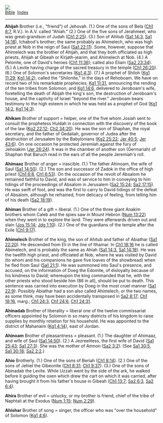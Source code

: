 [![](../../cdshop/ithlogo.png)](../../index)  
[Bible](../index)  [Index](index) 

------------------------------------------------------------------------

<span id="000">**Ahijah**</span> Brother (i.e., "friend") of Jehovah.
(1.) One of the sons of Bela ([Ch1 8:7](../kjv/ch1008.htm#007), R.V.).
In A.V. called "Ahiah." (2.) One of the five sons of Jerahmeel, who was
great-grandson of Judah ([Ch1 2:25](../kjv/ch1002.htm#025)). (3.) Son of
Ahitub ([Sa1 14:3](../kjv/sa1014.htm#003), [Sa1
14:18](../kjv/sa1014.htm#018)), Ichabod's brother; the same probably as
Ahimelech, who was high priest at Nob in the reign of Saul ([Sa1
22:11](../kjv/sa1022.htm#011)). Some, however, suppose that Ahimelech
was the brother of Ahijah, and that they both officiated as high
priests, Ahijah at Gibeah or Kirjath-jearim, and Ahimelech at Nob. (4.)
A Pelonite, one of David's heroes ([Ch1 11:36](../kjv/ch1011.htm#036));
called also Eliam ([Sa2 23:34](../kjv/sa2023.htm#034)). (5.) A Levite
having charge of the sacred treasury in the temple ([Ch1
26:20](../kjv/ch1026.htm#020)). (6.) One of Solomon's secretaries ([Kg1
4:3](../kjv/kg1004.htm#003)). (7.) A prophet of Shiloh ([Kg1
11:29](../kjv/kg1011.htm#029); [Kg1 14:2](../kjv/kg1014.htm#002)),
called the "Shilonite," in the days of Rehoboam. We have on record two
of his remarkable prophecies, [Kg1 11:31](../kjv/kg1011.htm#031),
announcing the rending of the ten tribes from Solomon; and [Kg1
14:6](../kjv/kg1014.htm#006), delivered to Jeroboam's wife, foretelling
the death of Abijah the king's son, the destruction of Jeroboam's house,
and the captivity of Israel "beyond the river." Jeroboam bears testimony
to the high esteem in which he was held as a prophet of God ([Kg1
14:2](../kjv/kg1014.htm#002), [Kg1 14:3](../kjv/kg1014.htm#003)).

<span id="001">**Ahikam**</span> Brother of support = helper, one of the
five whom Josiah sent to consult the prophetess Huldah in connection
with the discovery of the book of the law ([Kg2
22:12](../kjv/kg2022.htm#012); [Ch2 34:20](../kjv/ch2034.htm#020)). He
was the son of Shaphan, the royal secretary, and the father of Gedaliah,
governor of Judea after the destruction of Jerusalem by the Babylonians
([Kg2 25:22](../kjv/kg2025.htm#022); [Jer 40:5](../kjv/jer040.htm#005);
[Jer 43:6](../kjv/jer043.htm#006)). On one occasion he protected
Jeremiah against the fury of Jehoiakim ([Jer
26:24](../kjv/jer026.htm#024)). It was in the chamber of another son
(Germariah) of Shaphan that Baruch read in the ears of all the people
Jeremiah's roll.

<span id="002">**Ahimaaz**</span> Brother of anger = irascible. (1.) The
father Ahinoam, the wife of Saul ([Sa1 14:50](../kjv/sa1014.htm#050)).
(2.) The son and successor of Zadok in the office of high priest ([Ch1
6:8](../kjv/ch1006.htm#008), [Ch1 6:53](../kjv/ch1006.htm#053)). On the
occasion of the revolt of Absalom he remained faithful to David, and was
of service to him in conveying to him tidings of the proceedings of
Absalom in Jerusalem ([Sa2 15:24](../kjv/sa2015.htm#024); [Sa2
17:15](../kjv/sa2017.htm#015)). He was swift of foot, and was the first
to carry to David tidings of the defeat of Absalom, although he
refrained, from delicacy of feeling, from telling him of his death ([Sa2
18:19](../kjv/sa2018.htm#019)).

<span id="003">**Ahiman**</span> Brother of a gift = liberal. (1.) One
of the three giant Anakim brothers whom Caleb and the spies saw in Mount
Hebron ([Num 13:22](../kjv/num013.htm#022)) when they went in to explore
the land. They were afterwards driven out and slain ([Jos
15:14](../kjv/jos015.htm#014); [Jdg 1:10](../kjv/jdg001.htm#010)). (2.)
One of the guardians of the temple after the Exile ([Ch1
9:17](../kjv/ch1009.htm#017)).

<span id="004">**Ahimelech**</span> Brother of the king, the son of
Ahitub and father of Abiathar ([Sa1 22:20](../kjv/sa1022.htm#020)). He
descended from Eli in the line of Ithamar. In [Ch1
18:16](../kjv/ch1018.htm#016) he is called Abimelech, and is probably
the same as Ahiah ([Sa1 14:3](../kjv/sa1014.htm#003), [Sa1
14:18](../kjv/sa1014.htm#018)). He was the twelfth high priest, and
officiated at Nob, where he was visited by David (to whom and his
companions he gave five loaves of the showbread) when he fled from Saul
([Sa1 21:1](../kjv/sa1021.htm#001)). He was summoned into Saul's
presence, and accused, on the information of Doeg the Edomite, of
disloyalty because of his kindness to David; whereupon the king
commanded that he, with the other priests who stood beside him (86 in
all), should be put to death. This sentence was carried into execution
by Doeg in the most cruel manner ([Sa1 22:9](../kjv/sa1022.htm#009)).
Possibly Abiathar had a son also called Ahimelech, or the two names, as
some think, may have been accidentally transposed in [Sa2
8:17](../kjv/sa2008.htm#017); [Ch1 18:16](../kjv/ch1018.htm#016), marg.;
[Ch1 24:3](../kjv/ch1024.htm#003), [Ch1 24:6](../kjv/ch1024.htm#006),
[Ch1 24:31](../kjv/ch1024.htm#031).

<span id="005">**Ahinadab**</span> Brother of liberality = liberal one
of the twelve commissariat officers appointed by Solomon in so many
districts of his kingdom to raise supplies by monthly rotation for his
household. He was appointed to the district of Mahanaim ([Kg1
4:14](../kjv/kg1004.htm#014)), east of Jordan.

<span id="006">**Ahinoam**</span> Brother of pleasantness = pleasant.
(1.) The daughter of Ahimaaz, and wife of Saul ([Sa1
14:50](../kjv/sa1014.htm#050)). (2.) A Jezreelitess, the first wife of
David ([Sa1 25:43](../kjv/sa1025.htm#043); [Sa1
27:3](../kjv/sa1027.htm#003)). She was the mother of Amnon ([Sa2
3:2](../kjv/sa2003.htm#002)). (See [Sa1 30:5](../kjv/sa1030.htm#005),
[Sa1 30:18](../kjv/sa1030.htm#018); [Sa2 2:2](../kjv/sa2002.htm#002).)

<span id="007">**Ahio**</span> Brotherly. (1.) One of the sons of Beriah
([Ch1 8:14](../kjv/ch1008.htm#014)). (2.) One of the sons of Jehiel the
Gibeonite ([Ch1 8:31](../kjv/ch1008.htm#031); [Ch1
9:37](../kjv/ch1009.htm#037)). (3.) One of the sons of Abinadab the
Levite. While Uzzah went by the side of the ark, he walked before it
guiding the oxen which drew the cart on which it was carried, after
having brought it from his father's house in Gibeah ([Ch1
13:7](../kjv/ch1013.htm#007); [Sa2 6:3](../kjv/sa2006.htm#003), [Sa2
6:4](../kjv/sa2006.htm#004)).

<span id="008">**Ahira**</span> Brother of evil = unlucky, or my brother
is friend, chief of the tribe of Naphtali at the Exodus ([Num
1:15](../kjv/num001.htm#015); [Num 2:29](../kjv/num002.htm#029)).

<span id="009">**Ahishar**</span> Brother of song = singer, the officer
who was "over the household" of Solomon ([Kg1
4:6](../kjv/kg1004.htm#006)).
